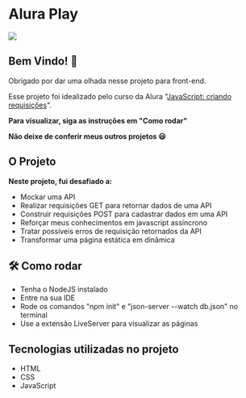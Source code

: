 
# Alura Play
[![](https://camo.githubusercontent.com/459f141bd5e24c179a0e2dd49691e290ed5c5d4b4cb97767daee7cfaf6e31121/687474703a2f2f696d672e736869656c64732e696f2f7374617469632f76313f6c6162656c3d535441545553266d6573736167653d434f4e434c5549444f26636f6c6f723d475245454e267374796c653d666f722d7468652d6261646765)](https://camo.githubusercontent.com/459f141bd5e24c179a0e2dd49691e290ed5c5d4b4cb97767daee7cfaf6e31121/687474703a2f2f696d672e736869656c64732e696f2f7374617469632f76313f6c6162656c3d535441545553266d6573736167653d434f4e434c5549444f26636f6c6f723d475245454e267374796c653d666f722d7468652d6261646765)

  


  
## Bem Vindo! 👋

  

Obrigado por dar uma olhada nesse projeto para front-end.


Esse projeto foi idealizado pelo curso da Alura "[JavaScript: criando requisições](https://cursos.alura.com.br/course/javascript-criando-requisicoes)".   

**Para visualizar, siga as instruções em "Como rodar"**

**Não deixe de conferir meus outros projetos :smiley:**


## O Projeto

  
**Neste projeto, fui desafiado a:**
- Mockar uma API
- Realizar requisições GET para retornar dados de uma API
- Construir requisições POST para cadastrar dados em uma API
- Reforçar meus conhecimentos em javascript assíncrono
- Tratar possíveis erros de requisição retornados da API
- Transformar uma página estática em dinâmica

## 🛠️ Como rodar

 - Tenha o NodeJS instalado
 - Entre na sua IDE 
 - Rode os comandos "npm init" e "json-server --watch db.json" no terminal
 - Use a extensão LiveServer para visualizar as páginas

  ## Tecnologias utilizadas no projeto

-   HTML
-   CSS
-  JavaScript

